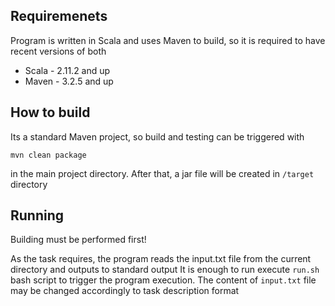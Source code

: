 Requiremenets
---------------------

Program is written in Scala and uses Maven to build, so it is required to have recent versions of both

* Scala - 2.11.2 and up
* Maven - 3.2.5 and up

How to build
---------------------

Its a standard Maven project, so build and testing can be triggered with 

    mvn clean package
    
in the main project directory.
After that, a jar file will be created in `/target` directory

Running
---------------------

Building must be performed first!

As the task requires, the program reads the input.txt file from the current directory and outputs to standard output
It is enough to run execute `run.sh` bash script to trigger the program execution.
The content of `input.txt` file may be changed accordingly to task description format
